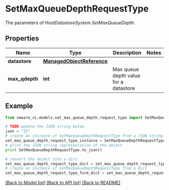 # SetMaxQueueDepthRequestType

The parameters of *HostDatastoreSystem.SetMaxQueueDepth*. 

## Properties
Name | Type | Description | Notes
------------ | ------------- | ------------- | -------------
**datastore** | [**ManagedObjectReference**](ManagedObjectReference.md) |  | 
**max_qdepth** | **int** | Max queue depth value for a datastore  | 

## Example

```python
from vmware_vi.models.set_max_queue_depth_request_type import SetMaxQueueDepthRequestType

# TODO update the JSON string below
json = "{}"
# create an instance of SetMaxQueueDepthRequestType from a JSON string
set_max_queue_depth_request_type_instance = SetMaxQueueDepthRequestType.from_json(json)
# print the JSON string representation of the object
print SetMaxQueueDepthRequestType.to_json()

# convert the object into a dict
set_max_queue_depth_request_type_dict = set_max_queue_depth_request_type_instance.to_dict()
# create an instance of SetMaxQueueDepthRequestType from a dict
set_max_queue_depth_request_type_form_dict = set_max_queue_depth_request_type.from_dict(set_max_queue_depth_request_type_dict)
```
[[Back to Model list]](../README.md#documentation-for-models) [[Back to API list]](../README.md#documentation-for-api-endpoints) [[Back to README]](../README.md)


